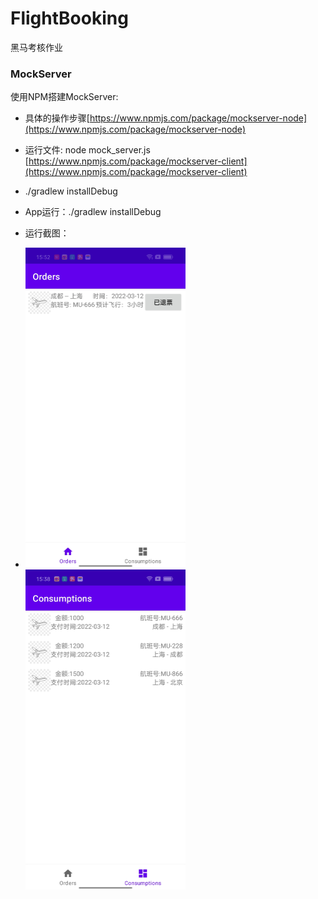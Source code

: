 # FlightBooking
黑马考核作业
### MockServer
使用NPM搭建MockServer:
* 具体的操作步骤[https://www.npmjs.com/package/mockserver-node](https://www.npmjs.com/package/mockserver-node)

* 运行文件: node mock_server.js [https://www.npmjs.com/package/mockserver-client](https://www.npmjs.com/package/mockserver-client)

* ./gradlew installDebug

* App运行：./gradlew installDebug

* 运行截图：

* <img src="./Screenshot_orders.jpg" alt="Screenshot_orders" style="zoom:50%;" />

  <img src="./Screenshot_consumptions.jpg" alt="Screenshot_consumptions" style="zoom:50%;" />
